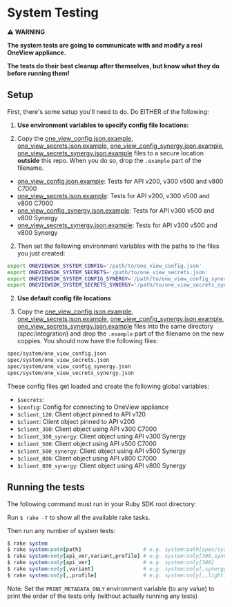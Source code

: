 # System Testing
:warning: **WARNING**

**The system tests are going to communicate with and modify a real OneView appliance.**

**The tests do their best cleanup after themselves, but know what they do before running them!**

## Setup
First, there's some setup you'll need to do. Do EITHER of the following:

1. **Use environment variables to specify config file locations:**

  1. Copy the [one_view_config.json.example](one_view_config.json.example), [one_view_secrets.json.example](one_view_secrets.json.example),
   [one_view_config_synergy.json.example](one_view_config_synergy.json.example),
   [one_view_secrets_synergy.json.example](one_view_secrets_synergy.json.example) files to a secure location
   **outside** this repo. When you do so, drop the `.example` part of the filename.

   - [one_view_config.json.example](one_view_config.json.example): Tests for API v200, v300 v500 and v800 C7000
   - [one_view_secrets.json.example](one_view_secrets.json.example): Tests for API v200, v300 v500 and v800 C7000
   - [one_view_config_synergy.json.example](one_view_config_synergy.json.example): Tests for API v300 v500 and v800 Synergy
   - [one_view_secrets_synergy.json.example](one_view_secrets_synergy.json.example): Tests for API v300 v500 and v800 Synergy

  2. Then set the following environment variables with the paths to the files you just created:

   ```bash
   export ONEVIEWSDK_SYSTEM_CONFIG='/path/to/one_view_config.json'
   export ONEVIEWSDK_SYSTEM_SECRETS='/path/to/one_view_secrets.json'
   export ONEVIEWSDK_SYSTEM_CONFIG_SYNERGY='/path/to/one_view_config_synergy.json'
   export ONEVIEWSDK_SYSTEM_SECRETS_SYNERGY='/path/to/one_view_secrets_synergy.json'
   ```

2. **Use default config file locations**

  1. Copy the [one_view_config.json.example](one_view_config.json.example), [one_view_secrets.json.example](one_view_secrets.json.example),
   [one_view_config_synergy.json.example](one_view_config_synergy.json.example),
   [one_view_secrets_synergy.json.example](one_view_secrets_synergy.json.example) files into the same directory (spec/integration)
   and drop the `.example` part of the filename on the new coppies. You should now have the following files:

   ```bash
   spec/system/one_view_config.json
   spec/system/one_view_secrets.json
   spec/system/one_view_config_synergy.json
   spec/system/one_view_secrets_synergy.json
   ```

These config files get loaded and create the following global variables:
 - `$secrets`:
 - `$config`: Config for connecting to OneView appliance
 - `$client_120`: Client object pinned to API v120
 - `$client`: Client object pinned to API v200
 - `$client_300`: Client object using API v300 C7000
 - `$client_300_synergy`: Client object using API v300 Synergy
 - `$client_500`: Client object using API v500 C7000
 - `$client_500_synergy`: Client object using API v500 Synergy
 - `$client_800`: Client object using API v800 C7000
 - `$client_800_synergy`: Client object using API v800 Synergy


## Running the tests
The following command must run in your Ruby SDK root directory:

Run `$ rake -T` to show all the available rake tasks.

Then run any number of system tests:

```ruby
$ rake system
$ rake system:path[path]                    # e.g. system:path[spec/system/light*/api200]
$ rake system:only[api_ver,variant,profile] # e.g. system:only[300,synergy,light]
$ rake system:only[api_ver]                 # e.g. system:only[300]
$ rake system:only[,variant]                # e.g. system:only[,synergy]
$ rake system:only[,,profile]               # e.g. system:only[,,light]
```

Note: Set the `PRINT_METADATA_ONLY` environment variable (to any value) to print the order of the tests only (without actually running any tests)
